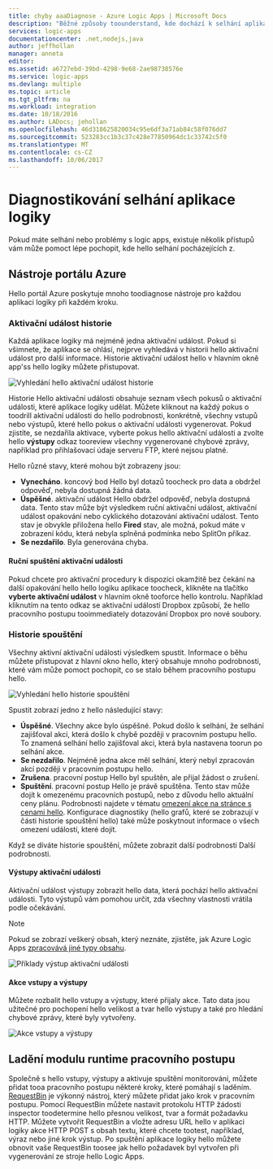 ```yaml
---
title: chyby aaaDiagnose - Azure Logic Apps | Microsoft Docs
description: "Běžné způsoby toounderstand, kde dochází k selhání aplikace logiky"
services: logic-apps
documentationcenter: .net,nodejs,java
author: jeffhollan
manager: anneta
editor: 
ms.assetid: a6727ebd-39bd-4298-9e68-2ae98738576e
ms.service: logic-apps
ms.devlang: multiple
ms.topic: article
ms.tgt_pltfrm: na
ms.workload: integration
ms.date: 10/18/2016
ms.author: LADocs; jehollan
ms.openlocfilehash: 46d318625820034c95e6df3a71ab84c58f076dd7
ms.sourcegitcommit: 523283cc1b3c37c428e77850964dc1c33742c5f0
ms.translationtype: MT
ms.contentlocale: cs-CZ
ms.lasthandoff: 10/06/2017
---
```

# <a name="diagnose-logic-app-failures"></a>Diagnostikování selhání aplikace logiky
Pokud máte selhání nebo problémy s logic apps, existuje několik přístupů vám může pomoct lépe pochopit, kde hello selhání pocházejících z.  

## <a name="azure-portal-tools"></a>Nástroje portálu Azure
Hello portál Azure poskytuje mnoho toodiagnose nástroje pro každou aplikaci logiky při každém kroku.

### <a name="trigger-history"></a>Aktivační událost historie

Každá aplikace logiky má nejméně jedna aktivační událost. Pokud si všimnete, že aplikace se ohlásí, nejprve vyhledává v historii hello aktivační událost pro další informace. Historie aktivační událost hello v hlavním okně app'ss hello logiky můžete přistupovat.

![Vyhledání hello aktivační událost historie][1]

Historie Hello aktivační události obsahuje seznam všech pokusů o aktivační události, které aplikace logiky udělat. Můžete kliknout na každý pokus o toodrill aktivační události do hello podrobnosti, konkrétně, všechny vstupů nebo výstupů, které hello pokus o aktivační události vygenerovat. Pokud zjistíte, se nezdařila aktivace, vyberte pokus hello aktivační události a zvolte hello **výstupy** odkaz tooreview všechny vygenerované chybové zprávy, například pro přihlašovací údaje serveru FTP, které nejsou platné.

Hello různé stavy, které mohou být zobrazeny jsou:

* **Vynecháno**. koncový bod Hello byl dotazů toocheck pro data a obdržel odpověď, nebyla dostupná žádná data.
* **Úspěšné**. aktivační událost Hello obdržel odpověď, nebyla dostupná data. Tento stav může být výsledkem ruční aktivační událost, aktivační událost opakování nebo cyklického dotazování aktivační událost. Tento stav je obvykle přiložena hello **Fired** stav, ale možná, pokud máte v zobrazení kódu, která nebyla splněná podmínka nebo SplitOn příkaz.
* **Se nezdařilo**. Byla generována chyba.

#### <a name="start-a-trigger-manually"></a>Ruční spuštění aktivační události

Pokud chcete pro aktivační procedury k dispozici okamžitě bez čekání na další opakování hello hello logiku aplikace toocheck, klikněte na tlačítko **vyberte aktivační událost** v hlavním okně tooforce hello kontrolu. Například kliknutím na tento odkaz se aktivační událostí Dropbox způsobí, že hello pracovního postupu tooimmediately dotazování Dropbox pro nové soubory.

### <a name="run-history"></a>Historie spouštění

Všechny aktivní aktivační události výsledkem spustit. Informace o běhu můžete přistupovat z hlavní okno hello, který obsahuje mnoho podrobnosti, které vám může pomoct pochopit, co se stalo během pracovního postupu hello.

![Vyhledání hello historie spouštění][2]

Spustit zobrazí jedno z hello následující stavy:

* **Úspěšné**. Všechny akce bylo úspěšné. Pokud došlo k selhání, že selhání zajišťoval akci, která došlo k chybě později v pracovním postupu hello. To znamená selhání hello zajišťoval akci, která byla nastavena toorun po selhání akce.
* **Se nezdařilo**. Nejméně jedna akce měl selhání, který nebyl zpracován akcí později v pracovním postupu hello.
* **Zrušena**. pracovní postup Hello byl spuštěn, ale přijal žádost o zrušení.
* **Spuštění**. pracovní postup Hello je právě spuštěna. Tento stav může dojít k omezenému pracovních postupů, nebo z důvodu hello aktuální ceny plánu. Podrobnosti najdete v tématu [omezení akce na stránce s cenami hello](https://azure.microsoft.com/pricing/details/app-service/plans/). Konfigurace diagnostiky (hello grafů, které se zobrazují v části historie spouštění hello) také může poskytnout informace o všech omezení událostí, které dojít.

Když se díváte historie spouštění, můžete zobrazit další podrobnosti Další podrobnosti.  

#### <a name="trigger-outputs"></a>Výstupy aktivační události

Aktivační událost výstupy zobrazit hello data, která pochází hello aktivační události. Tyto výstupů vám pomohou určit, zda všechny vlastnosti vrátila podle očekávání.

> [!NOTE]
> Pokud se zobrazí veškerý obsah, který neznáte, zjistěte, jak Azure Logic Apps [zpracovává jiné typy obsahu](../logic-apps/logic-apps-content-type.md).
> 

![Příklady výstup aktivační události][3]

#### <a name="action-inputs-and-outputs"></a>Akce vstupy a výstupy

Můžete rozbalit hello vstupy a výstupy, které přijaly akce. Tato data jsou užitečné pro pochopení hello velikost a tvar hello výstupy a také pro hledání chybové zprávy, které byly vytvořeny.

![Akce vstupy a výstupy][4]

## <a name="debug-workflow-runtime"></a>Ladění modulu runtime pracovního postupu

Společně s hello vstupy, výstupy a aktivuje spuštění monitorování, můžete přidat tooa pracovního postupu některé kroky, které pomáhají s laděním. 
[RequestBin](http://requestb.in) je výkonný nástroj, který můžete přidat jako krok v pracovním postupu. Pomocí RequestBin můžete nastavit protokolu HTTP žádosti inspector toodetermine hello přesnou velikost, tvar a formát požadavku HTTP. Můžete vytvořit RequestBin a vložte adresu URL hello v aplikaci logiky akce HTTP POST s obsah textu, které chcete tootest, například, výraz nebo jiné krok výstup. Po spuštění aplikace logiky hello můžete obnovit vaše RequestBin toosee jak hello požadavek byl vytvořen při vygenerování ze stroje hello Logic Apps.

<!-- image references -->
[1]: ./media/logic-apps-diagnosing-failures/triggerhistory.png
[2]: ./media/logic-apps-diagnosing-failures/runhistory.png
[3]: ./media/logic-apps-diagnosing-failures/triggeroutputslink.png
[4]: ./media/logic-apps-diagnosing-failures/actionoutputs.png
